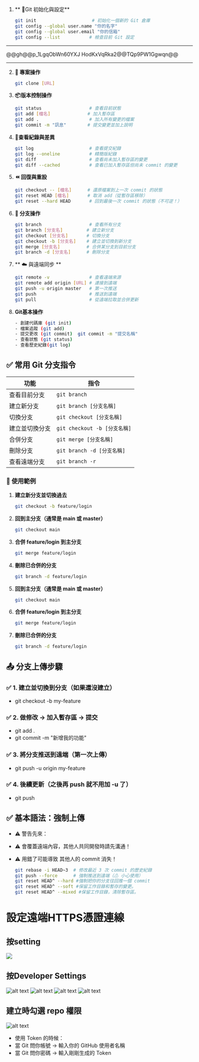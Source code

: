 1. ** 🔧Git 初始化與設定**
    ```bash
    git init                     # 初始化一個新的 Git 倉庫
    git config --global user.name "你的名字"
    git config --global user.email "你的信箱"
    git config --list           # 檢查目前 Git 設定

***
@@gh@@p_1LgqObWn60YXJ
HodKxVqRka2@@TQp9PW1Ggwqn@@
***
2. **📂 專案操作**
    ```bash
    git clone [URL]   

3. **📦版本控制操作**
    ```bash
    git status                  # 查看目前狀態
    git add [檔名]              # 加入暫存區
    git add .                   # 加入所有變更的檔案
    git commit -m "訊息"        # 提交變更並加上說明

4. **📜查看紀錄與差異**
    ```bash
    git log                     # 查看提交紀錄
    git log --oneline           # 精簡版紀錄
    git diff                    # 查看尚未加入暫存區的變更
    git diff --cached           # 查看已加入暫存區但尚未 commit 的變更

5. **⏪ 回復與重設**
    ```bash
    git checkout -- [檔名]      # 還原檔案到上一次 commit 的狀態
    git reset HEAD [檔名]       # 取消 add（從暫存區移除）
    git reset --hard HEAD       # 回到最後一次 commit 的狀態（不可逆！）

6. **🌿 分支操作**
    ```bash
    git branch                  # 查看所有分支
    git branch [分支名]         # 建立新分支
    git checkout [分支名]       # 切換分支
    git checkout -b [分支名]    # 建立並切換到新分支
    git merge [分支名]          # 合併某分支到目前分支
    git branch -d [分支名]      # 刪除分支


7. ** ☁️ 與遠端同步 **
    ```bash
    git remote -v               # 查看遠端來源
    git remote add origin [URL] # 連接到遠端
    git push -u origin master   # 第一次推送
    git push                    # 推送到遠端
    git pull                    # 從遠端拉取並合併更新


1. **Git基本操作**
    ```bash
    - 創建代碼庫 (git init)
    - 檔案追蹤 (git add)
    - 提交更改 (git commit)  git commit -m "提交名稱"
    - 查看狀態 (git status)
    - 查看歷史紀錄(git log)

## ✅ 常用 Git 分支指令

| 功能           | 指令                               |
|----------------|------------------------------------|
| 查看目前分支   | `git branch`                       |
| 建立新分支     | `git branch [分支名稱]`             |
| 切換分支       | `git checkout [分支名稱]`           |
| 建立並切換分支 | `git checkout -b [分支名稱]`        |
| 合併分支       | `git merge [分支名稱]`              |
| 刪除分支       | `git branch -d [分支名稱]`          |
| 查看遠端分支   | `git branch -r`                    |


### 📘 使用範例

1. **建立新分支並切換過去**
   ```bash
   git checkout -b feature/login
2. **回到主分支（通常是 main 或 master）**
    ```bash
    git checkout main
3. **合併 feature/login 到主分支**
    ```bash
    git merge feature/login
4. **刪除已合併的分支**
    ```bash
    git branch -d feature/login
5. **回到主分支（通常是 main 或 master）**
    ```bash
    git checkout main
6. **合併 feature/login 到主分支**
    ```bash
    git merge feature/login
7. **刪除已合併的分支**
    ```bash
    git branch -d feature/login

## 📤 分支上傳步驟

### ✅ 1. 建立並切換到分支（如果還沒建立）
- git checkout -b my-feature
### ✅ 2. 做修改 → 加入暫存區 → 提交
- git add .
- git commit -m "新增我的功能"
### ✅ 3. 將分支推送到遠端（第一次上傳）
- git push -u origin my-feature
### ✅ 4. 後續更新（之後再 push 就不用加 -u 了）
- git push

## ✅ 基本語法：強制上傳
- ⚠️ 警告先來：
- ⚠️ 會覆蓋遠端內容，其他人共同開發時請先溝通！
- ⚠️ 用錯了可能導致 其他人的 commit 消失！

    ```bash
    git rebase -i HEAD~3  # 修改最近 3 次 commit 的歷史紀錄
    git push --force      # 強制推送到遠端（⚠ 小心使用）
    git reset HEAD^ --hard #強制把你的分支往回推一個 commit
    git reset HEAD^ --soft #保留工作目錄和暫存的變更。
    git reset HEAD^ --mixed #保留工作目錄，清除暫存區。

# 設定遠端HTTPS憑證連線
## 按setting
![](image.png)
## 按Developer Settings
![alt text](image-1.png)
![alt text](image-2.png)
![alt text](image-3.png)
![alt text](image-4.png)
## 建立時勾選 repo 權限
![alt text](image-5.png)

- 使用 Token 的時候：
- 當 Git 問你帳號 → 輸入你的 GitHub 使用者名稱
- 當 Git 問你密碼 → 輸入剛剛生成的 Token
